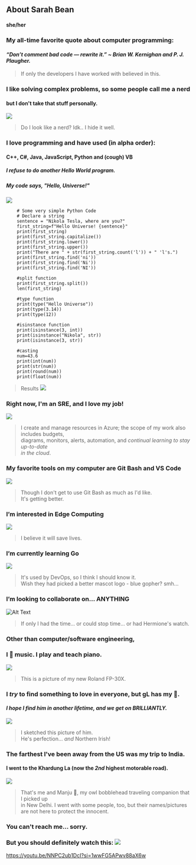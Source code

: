 ## About Sarah Bean  
#### she/her

### My all-time favorite quote about computer programming:
#### *“Don’t comment bad code — rewrite it.” ~ Brian W. Kernighan and P. J. Plaugher.*
> If only the developers I have worked with believed in this.
### I like solving complex problems, so some people call me a nerd <br>
#### but I don't take that stuff personally.
![](https://github.com/sabean365/picturesOfMeOrNot/blob/main/GitHub/mr.jpg)
> Do I look like a nerd?  Idk.. I hide it well.
### I love programming and have used (in alpha order): <br>
#### C++, C#, Java, JavaScript, Python and (cough) VB
##### <i>I refuse to do another Hello World program. <br>
##### My code says, "Hello, Universe!"</i>
![](https://github.com/sabean365/picturesOfMeOrNot/blob/main/GitHub/galaxy.jpg)
```#Python code
    # Some very simple Python Code
    # Declare a string
    sentence = "Nikola Tesla, where are you?"
    first_string=f"Hello Universe! {sentence}"
    print(first_string)
    print(first_string.capitalize())
    print(first_string.lower())
    print(first_string.upper())
    print("There are " + str(first_string.count('l')) + " 'l's.")
    print(first_string.find('ni'))
    print(first_string.find('Ni'))
    print(first_string.find('NI'))
    
    #split function
    print(first_string.split())
    len(first_string)
    
    #type function
    print(type("Hello Universe"))
    print(type(3.14))
    print(type(12))
    
    #isinstance function
    print(isinstance(3, int))
    print(isinstance("Nikola", str))
    print(isinstance(3, str))
    
    #casting
    num=43.6
    print(int(num))
    print(str(num))
    print(round(num))
    print(float(num))
```
> Results
> ![](https://github.com/sabean365/picturesOfMeOrNot/blob/main/GitHub/results.jpg)
> 

### Right now, I'm an SRE, and I love my job!
![](https://github.com/sabean365/picturesOfMeOrNot/blob/main/GitHub/sepiatoned.jpg)
>I create and manage resources in Azure; the scope of my work also includes budgets, <br>
>diagrams, monitors, alerts, automation, and *continual learning to stay up-to-date <br>
>in the cloud*.
### My favorite tools on my computer are Git Bash and VS Code
![](https://github.com/sabean365/picturesOfMeOrNot/blob/main/GitHub/tools.jpg)
> Though I don't get to use Git Bash as much as I'd like.<br>
> It's getting better.
### I’m interested in Edge Computing
![](https://github.com/sabean365/picturesOfMeOrNot/blob/main/GitHub/edge.jpg)
> I believe it will save lives.
### I’m currently learning Go
![](https://github.com/sabean365/picturesOfMeOrNot/blob/main/go.jpg)
> It's used by DevOps, so I think I should know it.<br>
> Wish they had picked a better mascot logo - blue gopher? smh...
### I’m looking to collaborate on... ANYTHING
![Alt Text](https://tenor.com/view/shoulder-shrug-animation-girl-idk-i-dont-know-gif-17092814.gif)
> If only I had the time... or could stop time... or had Hermione's watch.
### Other than computer/software engineering, <br>
### I :heartbeat: music. I play and teach piano.
![](https://github.com/sabean365/picturesOfMeOrNot/blob/main/GitHub/roland.jpg)
> This is a picture of my new Roland FP-30X.
### I *try* to find something to love in everyone, but gL has my :heartbeat:. <br>
#### *I hope I find him in another lifetime, and we get on BRILLIANTLY.*
![](https://github.com/sabean365/picturesOfMeOrNot/blob/main/GitHub/gL.jpg)
>I sketched this picture of him.  <br>
>He's perfection... <i>and</i> Northern Irish!
### The farthest I've been away from the US was my trip to India. <br>
#### I went to the Khardung La (now the *2nd* highest motorable road).
![](https://github.com/sabean365/picturesOfMeOrNot/blob/main/GitHub/khardungLa.jpg)
>That's me and Manju :heartbeat:, my owl bobblehead traveling companion that I picked up <br>
>in New Delhi. I went with some people, too, but their names/pictures are not here to protect the innocent.
### You can't reach me... sorry.
### But you should definitely watch this: ![](htttps://youtu.be/NNPC2ub1DcI?si=1wwFG5APwv88aX6w)
<!---
sabean365/sabean365 is a ✨ special ✨ repository because its `README.md` (this file) appears on your GitHub profile.
You can click the Preview link to take a look at your changes.
--->
https://youtu.be/NNPC2ub1DcI?si=1wwFG5APwv88aX6w
